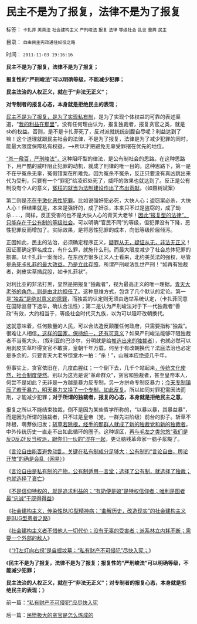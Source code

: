 # 民主不是为了报复，法律不是为了报复

标签： `卡扎菲` `美英法` `社会建构主义` `严刑峻法` `报复` `法律` `等级社会` `乱世` `重典` `民主` 

目录： `自由民主宪政通往奴役之路`

时间： `2011-11-03 19:16:16`

**民主不是为了报复，法律不是为了报复；**

**报复性的“严刑峻法”可以明确等级，不能减少犯罪；**

**民主法治的人权正义，就在于“非法无正义”；**

**对专制者的报复心态，本身就是拒绝民主的表现**；

[民主不是为了报复，是为了实现私有制](../../../2011/10/21/民主不是为了报复，请不要选择克伦威尔革命.md)，是为了实现个体权益的可靠的表述渠道，“[我的利益在那里](http://darthvad.blog.sohu.com/164018986.html)”。没有任何理由认为，报复独裁者，报复贪官之类，就是sb的权益。否则，是不是卡扎菲死了，反对派就统统剖腹自尽呢？利益达到了嘛！这个道理就跟民主社会的法律，不是为了报复，法律是为了减少犯罪的同时，能最大限度保障私有权益，——>所以才把避免无辜受罪摆在优先的地位。

[“杀一儆百，严刑峻法”，](../../../2010/12/5/传统文化憎恨民主法治；“最不坏”的中庸之道.md)这种阻吓型的律法，是公有制社会的思路。在这种思路下，用严酷的威吓阻止犯罪的动机，就成了刑律的唯一目的。这种思路下，第一是不在乎冤杀无辜，冤假错案在所难免。因为冤杀不冤杀，反正只要没有真凶跳出来代为受刑，只要有一个“罪犯”给凌迟处死了，威吓的效果也就达到了。反正是公有制没有个人的意义，[冤枉的就当为法制建设作出了杰出贡献](../../../2011/1/23/中国自古无“无辜”和申肖克的救渎.md)。（如聂树斌案）

第二则是[不在乎激化恶性犯罪](../../../2011/7/25/奴隶贸易与绑架与拐卖及严刑峻法.md)。比如说强奸犯必死，大快人心；盗窃案必杀，大快人心！但结果就是，本来是强奸的，成了奸杀，本来只不过是盗窃的，成了劫杀……，同样，反正受害的也不是大快人心的青天大老爷！[因此“报复型的法律”，只能存在于公有制的等级社会](../../../2010/10/25/严刑峻法Vs酌情减免提供的腐败空间.md)。可以明确“官民不同”的等级，但犯罪没有下降，恶性犯罪反而增加了。实际效果，是将恶性犯罪的成本，向低等级阶层倾泻。

正因如此，民主的法治，必须确定程序正义，[疑罪从无，疑证从无，非法无正义](../../../2010/10/24/黑律师的贡献“非法无正义”.md)！因证而确定罪名成立，有什么罪，就施什么刑。而最大限度减少了社会总体犯罪的损害。以卡扎菲一案而论，在东西方很多正义人士看来，北约美英法的强权，尽管是[杀死卡扎菲的最大效益，乃是立此存照](../../../2011/10/29/道德社会中的“打倒”和“平反”是啥回事？.md)，所谓严刑峻法乱世严刑！“如再有独裁者，剥皮实草插屁股，如卡扎菲状”。

对利比亚的非法打黑，显然是把报复“独裁者”，视为最高正义的唯一理据。[青天大老爷的角色，则是由北约担任了](../../../2011/10/30/非法无正义！利比亚战争中的强权公理.md)。这种思维方式，包含了几个默认的定论。第一是[“独裁”是绝对意义的原罪](../../../2011/4/17/独裁腐败都不是司法罪名.md)，而独裁的认定则无须由选举系统认定，（卡扎菲同意在国际监督下选举，确认合法性）；第二是认为严刑峻法对于下一代独裁者“善政”有效，大约相当于，等级社会时代灭九族，以为可以阻吓改朝换代。

这就意味着，任何数量的人民，可以合法造反颠覆任何政府，只需要指称“独裁”。很难让人相信[，这样的国家，保持统一，还有可意义](../../../2011/4/5/二战后亚非拉“民主乱局”的三角原理.md)？如果严刑峻法能够吓阻独裁者不当冤大头，（叙利亚的巴沙尔，分明就是给[推选出来的独裁者](../../../2011/3/28/后卡扎菲的利比亚能摆脱独裁的卡扎菲吗？.md)），也就必然可以用剥皮实草吓得贪官不敢贪，皇朝千年万载，何至于有改朝换代？法庭法治也必定是多余的，只要青天大老爷惊堂木一拍：“杀！”，山贼本应绝迹几千年。

但事实上，贪官依旧在，几度血腥红；一个倒下去，几千个站起来[，传统文化使然，社会制度使然](../../../2011/10/29/混淆（文化Vs传统文化）的决定论，掩盖了（私有制＝民主）.md)。别以为这光是说“革命群众”，贪官和独裁者，甚至皇帝本人，何尝不是如此？无非是一方越是暴力反专制，另一方拼命专制反暴力；[今天专制镇压了若干暴力，明天暴力又换了一个专制，如此反复](../../../2010/3/3/为什么历史治乱循环总是不息更残暴？.md)。所以如同对罪犯需因法而刑，才能减少犯罪；**对于所谓的独裁者，报复的心态，本身就是拒绝民主之意**。

报复之所以不能结束独裁，倒不是因为某些哲学所称的，“以暴以暴，其暴益暴”，而是因为所谓的独裁者，只不过是皇帝（党，一群先进阶级）前台的影子。斩草不除根，萌芽依旧发；[斩草若除根，经手的那群人就成了新的独裁党和新的独裁者](../../../2011/4/30/贪污不是问题，独裁是小问题;(谈也门).md)。中外传统历史一直走不出如此循环的圈子。这种误区，[再与毛左之类忽悠“我们是反D反ZF反当权派，跟你们一伙的”混在一起](http://darthvad.blog.163.com/blog/static/53399470201193052934762/)，更让脑残革命家一脑子浆糊了。

《[言论自由能否避免动乱，关键在私有制成分足够大；公有制的“言论自由，舆论开放”的确是会乱（网易）](http://darthvad.blog.163.com/blog/static/53399470201110211210165/)》

《[言论自由是私有制的产物，公有制适用一言堂；选择了公有制，就选择了独裁；也就选择了衰亡](../../../2011/11/2/言论自由是私有制的产物，公有制适用一言堂.md)》

《[不是信仰特权的，就是追求利益的；“有奶便是娘”是特权信仰者；唯利是图者最“忠诚”于既得得益](../../../2011/11/2/不是信仰特权的，就是追求利益的.md)》

《[社会建构主义，传染性BUG型精神病；“曲解历史，改造现实”的社会建构主义是BUG型患者之路](../../../2011/11/2/传染性BUG型精神病.md)》

《[社会建构主义者不惜他人一切代价；没有无辜的受害者；派系林立内耗不断；需要一个外部的敌人](../../../2011/11/2/不惜他人一切代价的无私奋斗.md)》

《[“打左灯向右拐”是自掘坟墓；“私有财产不可侵犯”尽快入宪；](../../../2011/11/3/“私有财产不可侵犯”应尽快入宪.md)》

《**民主不是为了报复，法律不是为了报复；报复性的“严刑峻法”可以明确等级，不能减少犯罪；**

**民主法治的人权正义，就在于“非法无正义”；对专制者的报复心态，本身就是拒绝民主的表现**；》



前一篇：[“私有财产不可侵犯”应尽快入宪](../../../2011/11/3/“私有财产不可侵犯”应尽快入宪.md)

后一篇：[民愤极大的贪官是怎么炼成的](../../../2011/11/3/民愤极大的贪官是怎么炼成的.md)